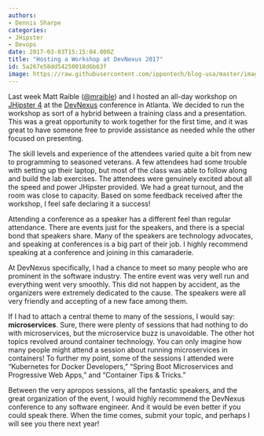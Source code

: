 ```yaml
---
authors:
- Dennis Sharpe
categories:
- JHipster
- Devops
date: 2017-03-03T15:15:04.000Z
title: "Hosting a Workshop at DevNexus 2017"
id: 5a267e58dd54250018d6b63f
image: https://raw.githubusercontent.com/ippontech/blog-usa/master/images/2017/03/DevNexus-Blog.png
---
```


Last week Matt Raible ([@mraible](https://twitter.com/mraible)) and I hosted an all-day workshop on [JHipster 4](https://jhipster.github.io/) at the [DevNexus](https://devnexus.com/s/index) conference in Atlanta. We decided to run the workshop as sort of a hybrid between a training class and a presentation. This was a great opportunity to work together for the first time, and it was great to have someone free to provide assistance as needed while the other focused on presenting.

The skill levels and experience of the attendees varied quite a bit from new to programming to seasoned veterans. A few attendees had some trouble with setting up their laptop, but most of the class was able to follow along and build the lab exercises. The attendees were genuinely excited about all the speed and power JHipster provided. We had a great turnout, and the room was close to capacity. Based on some feedback received after the workshop, I feel safe declaring it a success!

Attending a conference as a speaker has a different feel than regular attendance. There are events just for the speakers, and there is a special bond that speakers share. Many of the speakers are technology advocates, and speaking at conferences is a big part of their job. I highly recommend speaking at a conference and joining in this camaraderie.

At DevNexus specifically, I had a chance to meet so many people who are prominent in the software industry. The entire event was very well run and everything went very smoothly. This did not happen by accident, as the organizers were extremely dedicated to the cause. The speakers were all very friendly and accepting of a new face among them.

If I had to attach a central theme to many of the sessions, I would say: **microservices**. Sure, there were plenty of sessions that had nothing to do with microservices, but the microservice buzz is unavoidable. The other hot topics revolved around container technology. You can only imagine how many people might attend a session about running microservices in containers! To further my point, some of the sessions I attended were “Kubernetes for Docker Developers,” “Spring Boot Microservices and Progressive Web Apps,” and “Container Tips & Tricks.”

Between the very apropos sessions, all the fantastic speakers, and the great organization of the event, I would highly recommend the DevNexus conference to any software engineer. And it would be even better if you could speak there. When the time comes, submit your topic, and perhaps I will see you there next year!
